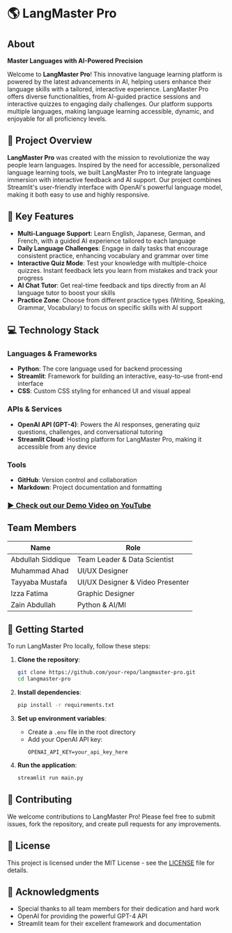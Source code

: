 # 🌎 LangMaster Pro


## About
**Master Languages with AI-Powered Precision**

Welcome to **LangMaster Pro**! This innovative language learning platform is powered by the latest advancements in AI, helping users enhance their language skills with a tailored, interactive experience. LangMaster Pro offers diverse functionalities, from AI-guided practice sessions and interactive quizzes to engaging daily challenges. Our platform supports multiple languages, making language learning accessible, dynamic, and enjoyable for all proficiency levels.

## 📝 Project Overview
**LangMaster Pro** was created with the mission to revolutionize the way people learn languages. Inspired by the need for accessible, personalized language learning tools, we built LangMaster Pro to integrate language immersion with interactive feedback and AI support. Our project combines Streamlit's user-friendly interface with OpenAI's powerful language model, making it both easy to use and highly responsive.

## 🎯 Key Features
- **Multi-Language Support**: Learn English, Japanese, German, and French, with a guided AI experience tailored to each language
- **Daily Language Challenges**: Engage in daily tasks that encourage consistent practice, enhancing vocabulary and grammar over time
- **Interactive Quiz Mode**: Test your knowledge with multiple-choice quizzes. Instant feedback lets you learn from mistakes and track your progress
- **AI Chat Tutor**: Get real-time feedback and tips directly from an AI language tutor to boost your skills
- **Practice Zone**: Choose from different practice types (Writing, Speaking, Grammar, Vocabulary) to focus on specific skills with AI support

## 💻 Technology Stack

### Languages & Frameworks
- **Python**: The core language used for backend processing
- **Streamlit**: Framework for building an interactive, easy-to-use front-end interface
- **CSS**: Custom CSS styling for enhanced UI and visual appeal

### APIs & Services
- **OpenAI API (GPT-4)**: Powers the AI responses, generating quiz questions, challenges, and conversational tutoring
- **Streamlit Cloud**: Hosting platform for LangMaster Pro, making it accessible from any device

### Tools
- **GitHub**: Version control and collaboration
- **Markdown**: Project documentation and formatting

### [▶️ Check out our Demo Video on YouTube](https://youtu.be/_5KqexJghwE)


## Team Members
| Name | Role |
|------|------|
| Abdullah Siddique | Team Leader & Data Scientist |
| Muhammad Ahad | UI/UX Designer |
| Tayyaba Mustafa | UI/UX Designer & Video Presenter |
| Izza Fatima | Graphic Designer |
| Zain Abdullah |Python & AI/Ml |

## 🚀 Getting Started

To run LangMaster Pro locally, follow these steps:

1. **Clone the repository**:
   ```bash
   git clone https://github.com/your-repo/langmaster-pro.git
   cd langmaster-pro
   ```

2. **Install dependencies**:
   ```bash
   pip install -r requirements.txt
   ```

3. **Set up environment variables**:
   - Create a `.env` file in the root directory
   - Add your OpenAI API key:
     ```
     OPENAI_API_KEY=your_api_key_here
     ```

4. **Run the application**:
   ```bash
   streamlit run main.py
   ```

## 🤝 Contributing
We welcome contributions to LangMaster Pro! Please feel free to submit issues, fork the repository, and create pull requests for any improvements.

## 📄 License
This project is licensed under the MIT License - see the [LICENSE](LICENSE) file for details.


## 🙏 Acknowledgments
- Special thanks to all team members for their dedication and hard work
- OpenAI for providing the powerful GPT-4 API
- Streamlit team for their excellent framework and documentation
